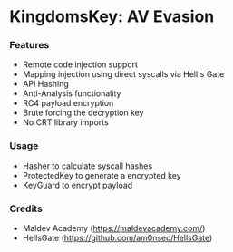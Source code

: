 # KingdomsKey: AV Evasion

### Features
* Remote code injection support
* Mapping injection using direct syscalls via Hell's Gate
* API Hashing
* Anti-Analysis functionality
* RC4 payload encryption
* Brute forcing the decryption key
* No CRT library imports

### Usage
* Hasher to calculate syscall hashes
* ProtectedKey to generate a encrypted key
* KeyGuard to encrypt payload

### Credits
* Maldev Academy (https://maldevacademy.com/)
* HellsGate (https://github.com/am0nsec/HellsGate)
